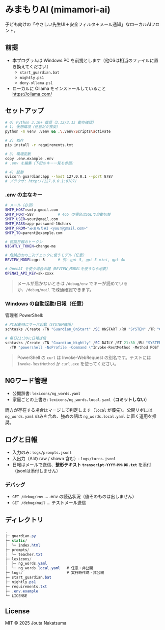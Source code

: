 # みまもりAI (mimamori-ai)

子ども向けの「やさしい先生UI＋安全フィルタ＋メール通知」なローカルAIフロント。

## 前提

* 本プログラムは Windows PC を前提とします（他OSは相当のファイルに置き換えてください）
  * `start_guardian.bat`
  * `nightly.ps1`
  * `deny-ollama.ps1`
* ローカルに Ollama をインストールしていること  
  https://ollama.com/


## セットアップ
```bash
# 0) Python 3.10+ 推奨（3.12/3.13 動作確認）
# 1) 仮想環境（任意だが推奨）
python -m venv .venv && .\.venv\Scripts\activate

# 2) 依存
pip install -r requirements.txt

# 3) 環境変数
copy .env.example .env
# .env を編集（下記のキー一覧を参照）

# 4) 起動
uvicorn guardian:app --host 127.0.0.1 --port 8787
# ブラウザ: http://127.0.0.1:8787/

```
### .env の主なキー
```bash
# メール（必須）
SMTP_HOST=smtp.gmail.com
SMTP_PORT=587           # 465 の場合はSSLで自動切替
SMTP_USER=your@gmail.com
SMTP_PASS=app-password-16chars
SMTP_FROM="みまもりAI <your@gmail.com>"
SMTP_TO=parent@example.com

# 夜間日報のトークン
NIGHTLY_TOKEN=change-me

# 危険出力の二次チェックに使うモデル（任意）
REVIEW_MODEL=gpt-5      # 例: gpt-5, gpt-5-mini, gpt-4o

# OpenAI を使う場合の鍵（REVIEW_MODELを使うなら必要）
OPENAI_API_KEY=sk-xxxx
```
> メールが届かないときは `/debug/env` でキーが読めているか、`/debug/mail` で疎通確認できます。

### Windows の自動起動/日報（任意）
管理者 PowerShell:
```powershell
# PC起動時にサーバ起動（SYSTEM権限）
schtasks /Create /TN "Guardian_OnStart" /SC ONSTART /RU "SYSTEM" /TR "C:\Users\sunpi\ai\childai\start_guardian.bat" /RL HIGHEST /F

# 毎日21:30に日報送信
schtasks /Create /TN "Guardian_Nightly" /SC DAILY /ST 21:30 /RU "SYSTEM" `
  /TR "powershell -NoProfile -Command \"Invoke-RestMethod -Method POST -Uri 'http://127.0.0.1:8787/cron/nightly?token=YOUR_TOKEN' | Out-Null\"" /F

```
> PowerShell の `curl` は Invoke-WebRequest の別名です。テストには `Invoke-RestMethod` か `curl.exe` を使ってください。

## NGワード管理
- 公開辞書: `lexicons/ng_words.yaml`
- 家庭ごとの上書き: `lexicons/ng_words.local.yaml`（**コミットしない**）

両方が存在する場合はマージして判定します（`local` が優先）。公開リポには `ng_words.yaml` のみを含め、強めの語は `ng_words.local.yaml` に置く運用を推奨。

## ログと日報
- 入力のみ: `logs/prompts.jsonl`
- 入出力（AIの raw / shown 含む）: `logs/turns.jsonl`
- 日報はメールで送信、**整形テキスト `transcript-YYYY-MM-DD.txt`** を添付（jsonlは添付しません）

### デバッグ
- `GET /debug/env` … .env の読込状況（値そのものは出しません）
- `GET /debug/mail` … テストメール送信

## ディレクトリ
```csharp
.
├─ guardian.py
├─ static/
│  └─ index.html
├─ prompts/
│  └─ teacher.txt
├─ lexicons/
│  ├─ ng_words.yaml
│  └─ ng_words.local.yaml   # 任意・非公開
├─ logs/                    # 実行時作成・非公開
├─ start_guardian.bat
├─ nightly.ps1
├─ requirements.txt
├─ .env.example
└─ LICENSE
```

## License
MIT © 2025 Jouta Nakatsuma